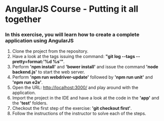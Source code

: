 AngularJS Course - Putting it all together
==========================================

### In this exercise, you will learn how to create a complete application using AngularJS
1. Clone the project from the repository.
2. Have a look at the tags issuing the command: __"git log --tags --pretty=format:'%d %s'"__.
3. Perform __'npm install'__ and __'bower install'__ and issue the command __'node backend.js'__ to start the web server.
4. Perform __'npm run webdriver-update'__ followed by __'npm run unit'__ and __'npm run e2e'__.
5. Open the URL: [http://localhost:3000/](http://localhost:3000/) and play around with the application.
6. Import the project in the IDE and have a look at the code in the __'app'__ and the __'test'__ folders.
7. Checkout the first step of the exercise: __'git checkout first'__.
8. Follow the instructions of the instructor to solve each of the steps.
